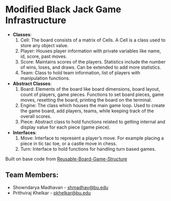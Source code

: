 # Modified Black Jack Game Infrastructure

- **Classes**:
  1. Cell: The board consists of a matrix of Cells. A Cell is a class used to store any object value.
  2. Player: Houses player information with private variables like name, id, score, past moves.
  3. Score: Maintains scores of the players. Statistics include the number of wins, loses, and
            draws. Can be extended to add more statistics.
  4. Team: Class to hold team information, list of players with manipulation functions.
- **Abstract Classes**:
  1. Board: Elements of the board like board dimensions, board layout, count of players, game
            pieces. Functions to set board pieces, game moves, resetting the board, printing the board
            on the terminal.
  2. Engine: The class which houses the main game loop. Used to create the game board, add
             players, teams, while keeping track of the overall scores.
  3. Piece: Abstract class to hold functions related to getting internal and display value for each
            piece (game piece).
- **Interfaces**:
  1. Move: Interface to represent a player’s move. For example placing a piece in tic tac toe, or a
           castle move in chess.
  2. Turn: Interface to hold functions for handling turn based games.

Built on base code from [Reusable-Board-Game-Structure](https://github.com/Showndarya/Reusable-Board-Game-Structure)

## Team Members:
* Showndarya Madhavan - shmadhav@bu.edu
* Prithviraj Khelkar - pkhelkar@bu.edu
